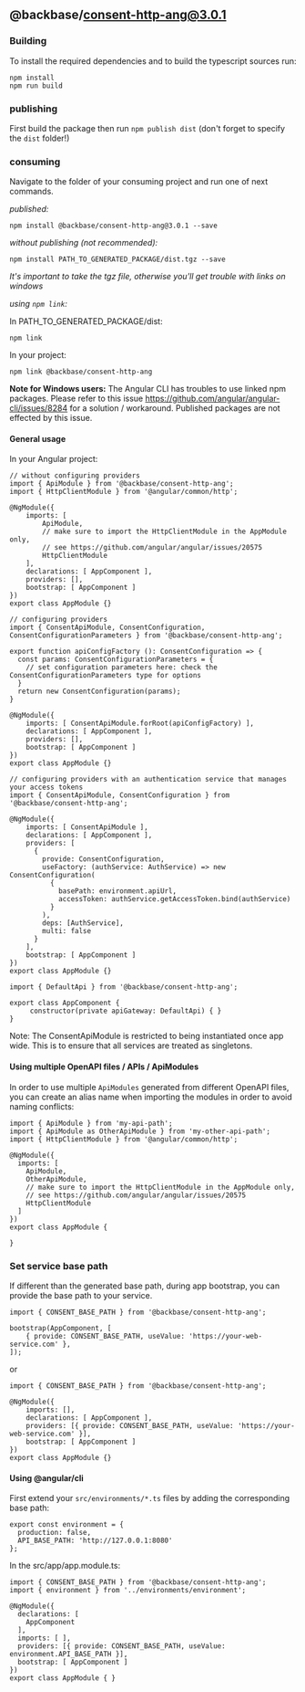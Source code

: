## @backbase/consent-http-ang@3.0.1

### Building

To install the required dependencies and to build the typescript sources run:
```
npm install
npm run build
```

### publishing

First build the package then run ```npm publish dist``` (don't forget to specify the `dist` folder!)

### consuming

Navigate to the folder of your consuming project and run one of next commands.

_published:_

```
npm install @backbase/consent-http-ang@3.0.1 --save
```

_without publishing (not recommended):_

```
npm install PATH_TO_GENERATED_PACKAGE/dist.tgz --save
```

_It's important to take the tgz file, otherwise you'll get trouble with links on windows_

_using `npm link`:_

In PATH_TO_GENERATED_PACKAGE/dist:
```
npm link
```

In your project:
```
npm link @backbase/consent-http-ang
```

__Note for Windows users:__ The Angular CLI has troubles to use linked npm packages.
Please refer to this issue https://github.com/angular/angular-cli/issues/8284 for a solution / workaround.
Published packages are not effected by this issue.


#### General usage

In your Angular project:


```
// without configuring providers
import { ApiModule } from '@backbase/consent-http-ang';
import { HttpClientModule } from '@angular/common/http';

@NgModule({
    imports: [
        ApiModule,
        // make sure to import the HttpClientModule in the AppModule only,
        // see https://github.com/angular/angular/issues/20575
        HttpClientModule
    ],
    declarations: [ AppComponent ],
    providers: [],
    bootstrap: [ AppComponent ]
})
export class AppModule {}
```

```
// configuring providers
import { ConsentApiModule, ConsentConfiguration, ConsentConfigurationParameters } from '@backbase/consent-http-ang';

export function apiConfigFactory (): ConsentConfiguration => {
  const params: ConsentConfigurationParameters = {
    // set configuration parameters here: check the ConsentConfigurationParameters type for options
  }
  return new ConsentConfiguration(params);
}

@NgModule({
    imports: [ ConsentApiModule.forRoot(apiConfigFactory) ],
    declarations: [ AppComponent ],
    providers: [],
    bootstrap: [ AppComponent ]
})
export class AppModule {}
```

```
// configuring providers with an authentication service that manages your access tokens
import { ConsentApiModule, ConsentConfiguration } from '@backbase/consent-http-ang';

@NgModule({
    imports: [ ConsentApiModule ],
    declarations: [ AppComponent ],
    providers: [
      {
        provide: ConsentConfiguration,
        useFactory: (authService: AuthService) => new ConsentConfiguration(
          {
            basePath: environment.apiUrl,
            accessToken: authService.getAccessToken.bind(authService)
          }
        ),
        deps: [AuthService],
        multi: false
      }
    ],
    bootstrap: [ AppComponent ]
})
export class AppModule {}
```

```
import { DefaultApi } from '@backbase/consent-http-ang';

export class AppComponent {
	 constructor(private apiGateway: DefaultApi) { }
}
```

Note: The ConsentApiModule is restricted to being instantiated once app wide.
This is to ensure that all services are treated as singletons.

#### Using multiple OpenAPI files / APIs / ApiModules
In order to use multiple `ApiModules` generated from different OpenAPI files,
you can create an alias name when importing the modules
in order to avoid naming conflicts:
```
import { ApiModule } from 'my-api-path';
import { ApiModule as OtherApiModule } from 'my-other-api-path';
import { HttpClientModule } from '@angular/common/http';

@NgModule({
  imports: [
    ApiModule,
    OtherApiModule,
    // make sure to import the HttpClientModule in the AppModule only,
    // see https://github.com/angular/angular/issues/20575
    HttpClientModule
  ]
})
export class AppModule {

}
```


### Set service base path
If different than the generated base path, during app bootstrap, you can provide the base path to your service.

```
import { CONSENT_BASE_PATH } from '@backbase/consent-http-ang';

bootstrap(AppComponent, [
    { provide: CONSENT_BASE_PATH, useValue: 'https://your-web-service.com' },
]);
```
or

```
import { CONSENT_BASE_PATH } from '@backbase/consent-http-ang';

@NgModule({
    imports: [],
    declarations: [ AppComponent ],
    providers: [{ provide: CONSENT_BASE_PATH, useValue: 'https://your-web-service.com' }],
    bootstrap: [ AppComponent ]
})
export class AppModule {}
```


#### Using @angular/cli
First extend your `src/environments/*.ts` files by adding the corresponding base path:

```
export const environment = {
  production: false,
  API_BASE_PATH: 'http://127.0.0.1:8080'
};
```

In the src/app/app.module.ts:
```
import { CONSENT_BASE_PATH } from '@backbase/consent-http-ang';
import { environment } from '../environments/environment';

@NgModule({
  declarations: [
    AppComponent
  ],
  imports: [ ],
  providers: [{ provide: CONSENT_BASE_PATH, useValue: environment.API_BASE_PATH }],
  bootstrap: [ AppComponent ]
})
export class AppModule { }
```
